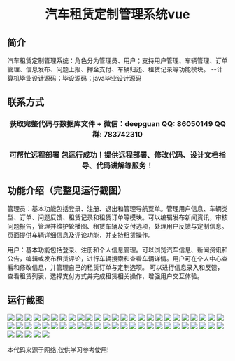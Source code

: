 <p><h1 align="center">汽车租赁定制管理系统vue</h1></p>

## 简介
汽车租赁定制管理系统：角色分为管理员、用户；支持用户管理、车辆管理、订单管理、信息发布、问题上报、押金支付、车辆归还、租赁记录等功能模块。    --计算机毕业设计源码；毕设源码；java毕业设计源码


## 联系方式
<p><h3 align="center">获取完整代码与数据库文件 + 微信：deepguan QQ: 86050149 QQ群: 783742310</h3></p>
<p><h3 align="center">可帮忙远程部署 包运行成功！提供远程部署、修改代码、设计文档指导、代码讲解等服务！</h3></p>

## 功能介绍（完整见运行截图）
管理员：基本功能包括登录、注册、退出和管理导航菜单。管理用户信息、车辆类型、订单、问题反馈、租赁记录和租赁订单等模块。可以编辑发布新闻资讯，审核问题报告，管理并维护轮播图、租赁车辆及支付选项，处理用户反馈与定制信息。页面提供车辆详细信息及评论功能，并支持租赁操作。

用户：基本功能包括登录、注册和个人信息管理。可以浏览汽车信息、新闻资讯和公告，编辑或发布租赁评论，进行车辆搜索和查看车辆详情。用户可在个人中心查看和修改信息，并管理自己的租赁订单与定制选项。 可以进行信息录入和反馈，查看租赁列表，选择支付方式并完成租赁相关操作，增强用户交互体验。


## 运行截图
![](https://bs-1329754181.cos.ap-shanghai.myqcloud.com/ssm/CarRentalCustomizationManagementSystem/img/001.jpg)
![](https://bs-1329754181.cos.ap-shanghai.myqcloud.com/ssm/CarRentalCustomizationManagementSystem/img/002.jpg)
![](https://bs-1329754181.cos.ap-shanghai.myqcloud.com/ssm/CarRentalCustomizationManagementSystem/img/003.jpg)
![](https://bs-1329754181.cos.ap-shanghai.myqcloud.com/ssm/CarRentalCustomizationManagementSystem/img/004.jpg)
![](https://bs-1329754181.cos.ap-shanghai.myqcloud.com/ssm/CarRentalCustomizationManagementSystem/img/005.jpg)
![](https://bs-1329754181.cos.ap-shanghai.myqcloud.com/ssm/CarRentalCustomizationManagementSystem/img/006.jpg)
![](https://bs-1329754181.cos.ap-shanghai.myqcloud.com/ssm/CarRentalCustomizationManagementSystem/img/007.jpg)
![](https://bs-1329754181.cos.ap-shanghai.myqcloud.com/ssm/CarRentalCustomizationManagementSystem/img/008.jpg)
![](https://bs-1329754181.cos.ap-shanghai.myqcloud.com/ssm/CarRentalCustomizationManagementSystem/img/009.jpg)
![](https://bs-1329754181.cos.ap-shanghai.myqcloud.com/ssm/CarRentalCustomizationManagementSystem/img/010.jpg)
![](https://bs-1329754181.cos.ap-shanghai.myqcloud.com/ssm/CarRentalCustomizationManagementSystem/img/011.jpg)
![](https://bs-1329754181.cos.ap-shanghai.myqcloud.com/ssm/CarRentalCustomizationManagementSystem/img/012.jpg)
![](https://bs-1329754181.cos.ap-shanghai.myqcloud.com/ssm/CarRentalCustomizationManagementSystem/img/013.jpg)
![](https://bs-1329754181.cos.ap-shanghai.myqcloud.com/ssm/CarRentalCustomizationManagementSystem/img/014.jpg)
![](https://bs-1329754181.cos.ap-shanghai.myqcloud.com/ssm/CarRentalCustomizationManagementSystem/img/015.jpg)
![](https://bs-1329754181.cos.ap-shanghai.myqcloud.com/ssm/CarRentalCustomizationManagementSystem/img/016.jpg)
![](https://bs-1329754181.cos.ap-shanghai.myqcloud.com/ssm/CarRentalCustomizationManagementSystem/img/017.jpg)
![](https://bs-1329754181.cos.ap-shanghai.myqcloud.com/ssm/CarRentalCustomizationManagementSystem/img/018.jpg)
![](https://bs-1329754181.cos.ap-shanghai.myqcloud.com/ssm/CarRentalCustomizationManagementSystem/img/019.jpg)
![](https://bs-1329754181.cos.ap-shanghai.myqcloud.com/ssm/CarRentalCustomizationManagementSystem/img/020.jpg)
![](https://bs-1329754181.cos.ap-shanghai.myqcloud.com/ssm/CarRentalCustomizationManagementSystem/img/021.jpg)
![](https://bs-1329754181.cos.ap-shanghai.myqcloud.com/ssm/CarRentalCustomizationManagementSystem/img/022.jpg)
![](https://bs-1329754181.cos.ap-shanghai.myqcloud.com/ssm/CarRentalCustomizationManagementSystem/img/023.jpg)
![](https://bs-1329754181.cos.ap-shanghai.myqcloud.com/ssm/CarRentalCustomizationManagementSystem/img/024.jpg)
![](https://bs-1329754181.cos.ap-shanghai.myqcloud.com/ssm/CarRentalCustomizationManagementSystem/img/025.jpg)
![](https://bs-1329754181.cos.ap-shanghai.myqcloud.com/ssm/CarRentalCustomizationManagementSystem/img/026.jpg)
![](https://bs-1329754181.cos.ap-shanghai.myqcloud.com/ssm/CarRentalCustomizationManagementSystem/img/027.jpg)
![](https://bs-1329754181.cos.ap-shanghai.myqcloud.com/ssm/CarRentalCustomizationManagementSystem/img/028.jpg)
![](https://bs-1329754181.cos.ap-shanghai.myqcloud.com/ssm/CarRentalCustomizationManagementSystem/img/029.jpg)
![](https://bs-1329754181.cos.ap-shanghai.myqcloud.com/ssm/CarRentalCustomizationManagementSystem/img/030.jpg)
![](https://bs-1329754181.cos.ap-shanghai.myqcloud.com/ssm/CarRentalCustomizationManagementSystem/img/031.jpg)
![](https://bs-1329754181.cos.ap-shanghai.myqcloud.com/ssm/CarRentalCustomizationManagementSystem/img/032.jpg)
![](https://bs-1329754181.cos.ap-shanghai.myqcloud.com/ssm/CarRentalCustomizationManagementSystem/img/033.jpg)
![](https://bs-1329754181.cos.ap-shanghai.myqcloud.com/ssm/CarRentalCustomizationManagementSystem/img/034.jpg)
![](https://bs-1329754181.cos.ap-shanghai.myqcloud.com/ssm/CarRentalCustomizationManagementSystem/img/035.jpg)
![](https://bs-1329754181.cos.ap-shanghai.myqcloud.com/ssm/CarRentalCustomizationManagementSystem/img/036.jpg)
![](https://bs-1329754181.cos.ap-shanghai.myqcloud.com/ssm/CarRentalCustomizationManagementSystem/img/037.jpg)
![](https://bs-1329754181.cos.ap-shanghai.myqcloud.com/ssm/CarRentalCustomizationManagementSystem/img/038.jpg)
![](https://bs-1329754181.cos.ap-shanghai.myqcloud.com/ssm/CarRentalCustomizationManagementSystem/img/039.jpg)
![](https://bs-1329754181.cos.ap-shanghai.myqcloud.com/ssm/CarRentalCustomizationManagementSystem/img/040.jpg)
![](https://bs-1329754181.cos.ap-shanghai.myqcloud.com/ssm/CarRentalCustomizationManagementSystem/img/041.jpg)
![](https://bs-1329754181.cos.ap-shanghai.myqcloud.com/ssm/CarRentalCustomizationManagementSystem/img/042.jpg)
![](https://bs-1329754181.cos.ap-shanghai.myqcloud.com/ssm/CarRentalCustomizationManagementSystem/img/043.jpg)
![](https://bs-1329754181.cos.ap-shanghai.myqcloud.com/ssm/CarRentalCustomizationManagementSystem/img/044.jpg)
![](https://bs-1329754181.cos.ap-shanghai.myqcloud.com/ssm/CarRentalCustomizationManagementSystem/img/045.jpg)
![](https://bs-1329754181.cos.ap-shanghai.myqcloud.com/ssm/CarRentalCustomizationManagementSystem/img/046.jpg)
![](https://bs-1329754181.cos.ap-shanghai.myqcloud.com/ssm/CarRentalCustomizationManagementSystem/img/047.jpg)
![](https://bs-1329754181.cos.ap-shanghai.myqcloud.com/ssm/CarRentalCustomizationManagementSystem/img/048.jpg)
![](https://bs-1329754181.cos.ap-shanghai.myqcloud.com/ssm/CarRentalCustomizationManagementSystem/img/049.jpg)
![](https://bs-1329754181.cos.ap-shanghai.myqcloud.com/ssm/CarRentalCustomizationManagementSystem/img/050.jpg)
![](https://bs-1329754181.cos.ap-shanghai.myqcloud.com/ssm/CarRentalCustomizationManagementSystem/img/051.jpg)
![](https://bs-1329754181.cos.ap-shanghai.myqcloud.com/ssm/CarRentalCustomizationManagementSystem/img/052.jpg)
![](https://bs-1329754181.cos.ap-shanghai.myqcloud.com/ssm/CarRentalCustomizationManagementSystem/img/053.jpg)
![](https://bs-1329754181.cos.ap-shanghai.myqcloud.com/ssm/CarRentalCustomizationManagementSystem/img/054.jpg)
![](https://bs-1329754181.cos.ap-shanghai.myqcloud.com/ssm/CarRentalCustomizationManagementSystem/img/055.jpg)

<p>本代码来源于网络,仅供学习参考使用!</p>
